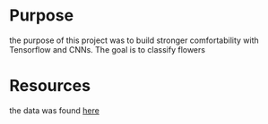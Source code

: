 # Purpose
the purpose of this project was to build stronger comfortability with Tensorflow and CNNs. The goal is to classify flowers 
# Resources
the data was found [here](https://www.kaggle.com/datasets/phucthaiv02/butterfly-image-classification?select=Training_set.csv)